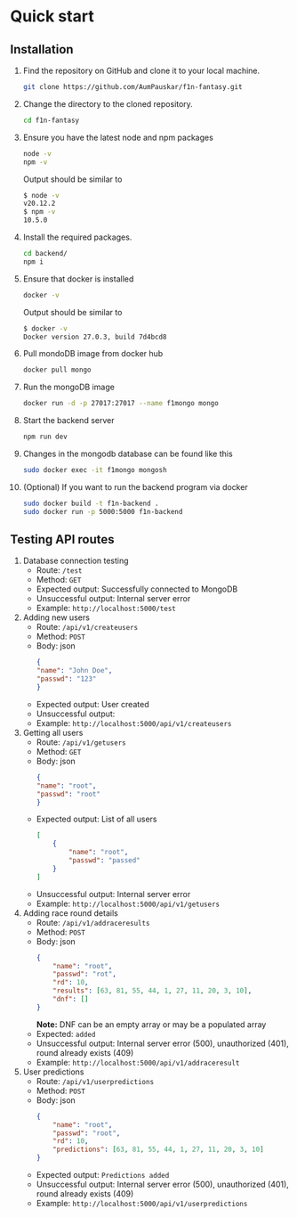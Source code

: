 # Quick start

## Installation
1. Find the repository on GitHub and clone it to your local machine.
    ```bash
    git clone https://github.com/AumPauskar/f1n-fantasy.git
    ```
2. Change the directory to the cloned repository.
    ```bash
    cd f1n-fantasy
    ```
3. Ensure you have the latest node and npm packages
    ```bash
    node -v
    npm -v
    ```
    Output should be similar to
    ```bash
    $ node -v
    v20.12.2
    $ npm -v
    10.5.0
    ```
4. Install the required packages.
    ```bash
    cd backend/
    npm i
    ```
5. Ensure that docker is installed
    ```bash
    docker -v
    ```
    Output should be similar to
    ```bash
    $ docker -v
    Docker version 27.0.3, build 7d4bcd8
    ```
6. Pull mondoDB image from docker hub
    ```bash
    docker pull mongo
    ```
7. Run the mongoDB image
    ```bash
    docker run -d -p 27017:27017 --name f1mongo mongo
    ```
8. Start the backend server
    ```bash
    npm run dev
    ```
9. Changes in the mongodb database can be found like this
    ```bash
    sudo docker exec -it f1mongo mongosh
    ```
10. (Optional) If you want to run the backend program via docker
    ```bash
    sudo docker build -t f1n-backend .
    sudo docker run -p 5000:5000 f1n-backend
    ```

## Testing API routes
1. Database connection testing
    - Route: `/test`
    - Method: `GET`
    - Expected output: Successfully connected to MongoDB
    - Unsuccessful output: Internal server error
    - Example: `http://localhost:5000/test`
2. Adding new users
    - Route: `/api/v1/createusers`
    - Method: `POST`
    - Body: json
        ```json
        {
        "name": "John Doe",
        "passwd": "123"
        }
        ```
    - Expected output: User created
    - Unsuccessful output: 
    - Example: `http://localhost:5000/api/v1/createusers`
3. Getting all users
    - Route: `/api/v1/getusers`
    - Method: `GET`
    - Body: json
        ```json
        {
        "name": "root",
        "passwd": "root"
        }
        ```
    - Expected output: List of all users
        ```json
        [
            {
                "name": "root",
                "passwd": "passed"
            }
        ]
        ```
    - Unsuccessful output: Internal server error
    - Example: `http://localhost:5000/api/v1/getusers`
4. Adding race round details
    - Route: `/api/v1/addraceresults`
    - Method: `POST`
    - Body: json
        ```json
        {
            "name": "root",
            "passwd": "rot",
            "rd": 10,
            "results": [63, 81, 55, 44, 1, 27, 11, 20, 3, 10],
            "dnf": []
        }
        ```
        **Note:** DNF can be an empty array or may be a populated array
    - Expected: `added`
    - Unsuccessful output: Internal server error (500), unauthorized (401), round already exists (409)
    - Example: `http://localhost:5000/api/v1/addraceresult`
5. User predictions
    - Route: `/api/v1/userpredictions`
    - Method: `POST`
    - Body: json
        ```json
        {
            "name": "root",
            "passwd": "root",
            "rd": 10,
            "predictions": [63, 81, 55, 44, 1, 27, 11, 20, 3, 10]
        }
        ```
    - Expected output: `Predictions added`
    - Unsuccessful output: Internal server error (500), unauthorized (401), round already exists (409)
    - Example: `http://localhost:5000/api/v1/userpredictions`